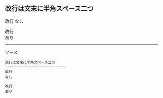 改行は文末に半角スペース二つ
----------------------------
改行
なし

改行  
あり

*****

ソース

    改行は文末に半角スペース二つ
    ----------------------------
    改行
    なし
    
    改行  
    あり
